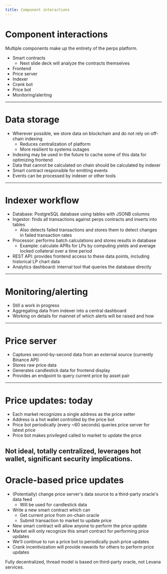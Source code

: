 ```yaml
---
title: Component interactions
---
```

# Component interactions

Multiple components make up the entirety of the perps platform.

* Smart contracts
    * Next slide deck will analyze the contracts themselves
* Frontend
* Price server
* Indexer
* Crank bot
* Price bot
* Monitoring/alerting
---
# Data storage

* Wherever possible, we store data on blockchain and do not rely on off-chain indexing
    * Reduces centralization of platform
    * More resilient to systems outages
* Indexing may be used in the future to cache some of this data for optimizing frontend
* Data that cannot be calculated on chain should be calculated by indexer
* Smart contract responsible for emitting events
* Events can be processed by indexer or other tools
---
# Indexer workflow

* Database: PostgreSQL database using tables with JSONB columns
* Ingestor: finds all transactions against perps contracts and inserts into tables
    * Also detects failed transactions and stores them to detect changes in failed transaction rates
* Processor: performs batch calculations and stores results in database
    * Example: calculate APRs for LPs by computing yields and average locked collateral over a time period
* REST API: provides frontend access to these data points, including historical LP chart data
* Analytics dashboard: internal tool that queries the database directly
---
# Monitoring/alerting

* Still a work in progress
* Aggregating data from indexer into a central dashboard
* Working on details for mainnet of which alerts will be raised and how
---
# Price server

* Captures second-by-second data from an external source (currently Binance API)
* Stores raw price data
* Generates candlestick data for frontend display
* Provides an endpoint to query current price by asset pair
---
# Price updates: today

* Each market recognizes a single address as the price setter
* Address is a hot wallet controlled by the price bot
* Price bot periodically (every ~60 seconds) queries price server for latest price
* Price bot makes privileged called to market to update the price

Not ideal, totally centralized, leverages hot wallet, significant security implications.
---
# Oracle-based price updates

* (Potentially) change price server's data source to a third-party oracle's data feed
    * Will be used for candlestick data
* Write a new smart contract which can
    * Get current price from on-chain oracle
    * Submit transaction to market to update price
* New smart contract will allow anyone to perform the price update
* Market will only recognize this smart contract for performing price updates
* We'll continue to run a price bot to periodically push price updates
* Crank incentivization will provide rewards for others to perform price updates

Fully decentralized, thread model is based on third-party oracle, not Levana services.
